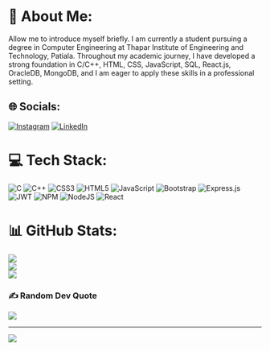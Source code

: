 # 💫 About Me:
Allow me to introduce myself briefly. I am currently a student pursuing a degree in Computer Engineering at Thapar Institute of Engineering and Technology, Patiala. Throughout my academic journey, I have developed a strong foundation in C/C++, HTML, CSS, JavaScript, SQL, React.js, OracleDB, MongoDB, and I am eager to apply these skills in a professional setting.<br>


## 🌐 Socials:
[![Instagram](https://img.shields.io/badge/Instagram-%23E4405F.svg?logo=Instagram&logoColor=white)](https://instagram.com/Pranavgupta__07) [![LinkedIn](https://img.shields.io/badge/LinkedIn-%230077B5.svg?logo=linkedin&logoColor=white)](https://www.linkedin.com/in/pranav-gupta-264438228/) 

# 💻 Tech Stack:
![C](https://img.shields.io/badge/c-%2300599C.svg?style=for-the-badge&logo=c&logoColor=white) ![C++](https://img.shields.io/badge/c++-%2300599C.svg?style=for-the-badge&logo=c%2B%2B&logoColor=white) ![CSS3](https://img.shields.io/badge/css3-%231572B6.svg?style=for-the-badge&logo=css3&logoColor=white) ![HTML5](https://img.shields.io/badge/html5-%23E34F26.svg?style=for-the-badge&logo=html5&logoColor=white) ![JavaScript](https://img.shields.io/badge/javascript-%23323330.svg?style=for-the-badge&logo=javascript&logoColor=%23F7DF1E) ![Bootstrap](https://img.shields.io/badge/bootstrap-%238511FA.svg?style=for-the-badge&logo=bootstrap&logoColor=white) ![Express.js](https://img.shields.io/badge/express.js-%23404d59.svg?style=for-the-badge&logo=express&logoColor=%2361DAFB) ![JWT](https://img.shields.io/badge/JWT-black?style=for-the-badge&logo=JSON%20web%20tokens) ![NPM](https://img.shields.io/badge/NPM-%23CB3837.svg?style=for-the-badge&logo=npm&logoColor=white) ![NodeJS](https://img.shields.io/badge/node.js-6DA55F?style=for-the-badge&logo=node.js&logoColor=white) ![React](https://img.shields.io/badge/react-%2320232a.svg?style=for-the-badge&logo=react&logoColor=%2361DAFB)
# 📊 GitHub Stats:
![](https://github-readme-stats.vercel.app/api?username=hauntedguest&theme=dark&hide_border=false&include_all_commits=true&count_private=true)<br/>
![](https://github-readme-streak-stats.herokuapp.com/?user=hauntedguest&theme=dark&hide_border=false)<br/>
![](https://github-readme-stats.vercel.app/api/top-langs/?username=hauntedguest&theme=dark&hide_border=false&include_all_commits=true&count_private=true&layout=compact)

### ✍️ Random Dev Quote
![](https://quotes-github-readme.vercel.app/api?type=horizontal&theme=radical)

---
[![](https://visitcount.itsvg.in/api?id=hauntedguest&icon=0&color=0)](https://visitcount.itsvg.in)

<!-- Proudly created with GPRM ( https://gprm.itsvg.in ) -->
